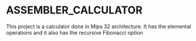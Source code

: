 # ASSEMBLER_CALCULATOR
This project is a calculator done in Mips 32 architecture. It has the elemental operations and it also has the recursive Fibonacci option
